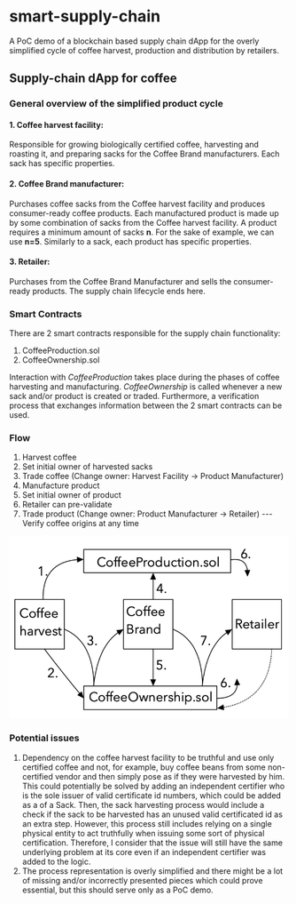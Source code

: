 # smart-supply-chain

A PoC demo of a blockchain based supply chain dApp for the overly simplified cycle of coffee harvest, production and distribution by retailers.

## Supply-chain dApp for coffee

### General overview of the simplified product cycle

#### 1. Coffee harvest facility:

Responsible for growing biologically certified coffee, harvesting and roasting it, and preparing sacks for the Coffee Brand manufacturers. Each sack has specific properties.

#### 2. Coffee Brand manufacturer:

Purchases coffee sacks from the Coffee harvest facility and produces consumer-ready coffee products.
Each manufactured product is made up by some combination of sacks from the Coffee harvest facility. A product requires a minimum amount of sacks **n**. For the sake of example, we can use **n=5**.
Similarly to a sack, each product has specific properties.

#### 3. Retailer:

Purchases from the Coffee Brand Manufacturer and sells the consumer-ready products.
The supply chain lifecycle ends here.

### Smart Contracts

There are 2 smart contracts responsible for the supply chain functionality:

1. CoffeeProduction.sol
2. CoffeeOwnership.sol

Interaction with _CoffeeProduction_ takes place during the phases of coffee harvesting and manufacturing. _CoffeeOwnership_ is called whenever a new sack and/or product is created or traded. Furthermore, a verification process that exchanges information between the 2 smart contracts can be used.

### Flow
1. Harvest coffee
2. Set initial owner of harvested sacks
3. Trade coffee (Change owner: Harvest Facility -> Product Manufacturer)
4. Manufacture product
5. Set initial owner of product
6. Retailer can pre-validate
7. Trade product (Change owner: Product Manufacturer -> Retailer)
--- Verify coffee origins at any time

![alt text](docs/img/flow.png)

### Potential issues
1. Dependency on the coffee harvest facility to be truthful and use only certified coffee and not, for example, buy coffee beans from some non-certified vendor and then simply pose as if they were harvested by him.
This could potentially be solved by adding an independent certifier who is the sole issuer of valid certificate id numbers, which could be added as a of a Sack. Then, the sack harvesting process would include a check if the sack to be harvested has an unused valid certificated id as an extra step.
However, this process still includes relying on a single physical entity to act truthfully when issuing some sort of physical certification. Therefore, I consider that the issue will still have the same underlying problem at its core even if an independent certifier was added to the logic.
2. The process representation is overly simplified and there might be a lot of missing and/or incorrectly presented pieces which could prove essential, but this should serve only as a PoC demo.
